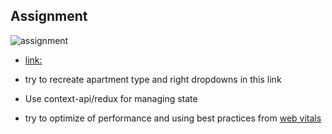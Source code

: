 ## Assignment

![assignment](https://user-images.githubusercontent.com/66249237/104598669-b2e70880-562b-11eb-93aa-a885f5f4652e.png)

- [link:](https://www.thesqua.re/tokyo/serviced-apartments/aoyama-serviced-apartment-517887766)

- try to recreate apartment type and right dropdowns in this link

- Use context-api/redux for managing state

- try to optimize of performance and using best practices from [web vitals](https://web.dev/vitals/)
